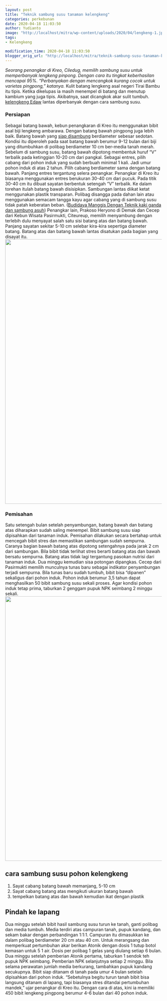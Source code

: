 ```yaml
---
layout: post
title: "Teknik sambung susu tanaman kelengkeng"
categories: perkebunan
date: 2020-04-18 11:03:50
author: Yudianto
image: "http://localhost/mitra/wp-content/uploads/2020/04/lengkeng-1.jpg"
tags:
- Kelengkeng

modification_time: 2020-04-18 11:03:50
blogger_orig_url: "http://localhost/mitra/teknik-sambung-susu-tanaman-kelengkeng.html"
---
```


<em>Seorang penangkar di Kreo, Ciledug, memilih sambung susu untuk memperbanyak lengkeng pinpong. Dengan cara itu tingkat keberhasilan mencapai 95%. “Perbanyakan dengan mencangkok kurang cocok untuk varietas pingpong,” katanya.</em>
Kulit batang lengkeng asal negeri Tirai Bambu itu tipis. Ketika dikelupas ia masih menempel di batang dan menutup kambium yang juga tipis. Akibatnya, saat dicangkok akar sulit tumbuh. <a href="http://127.0.0.1/mitra/kelebihan-kelengkeng-itoh-edaw.html">kelengkeng Edaw</a> lantas diperbanyak dengan cara sambung susu.
<h3>Persiapan</h3>
Sebagai batang bawah, kebun penangkaran di Kreo itu menggunakan bibit asal biji lengkeng ambarawa. Dengan batang bawah pingpong juga lebih baik. Batang bawah yang <a href="http://127.0.0.1/mitra/bibit-buah-naga-kuning-hasil-pembiakan.html">siap disambung</a> berdiameter sebesar sedotan. Kondisi itu diperoleh pada saat batang bawah berumur 9-12 bulan dari biji yang ditumbuhkan di polibag berdiameter 10 cm ber-media tanah merah. Sebelum di sambung susu, batang bawah dipotong membentuk huruf “V” terbalik pada ketinggian 10-20 cm dari pangkal.
Sebagai entres, pilih cabang dari pohon induk yang sudah berbuah minimal 1 kali. Jadi umur pohon induk di atas 2 tahun. Pilih cabang berdiameter sama dengan batang bawah. Panjang entres tergantung selera penangkar. Penangkar di Kreo itu biasanya menggunakan entres berukuran 30-40 cm dari pucuk.
Pada titik 30-40 cm itu dibuat sayatan berbentuk setengah “V” terbalik. Ke dalam torehan itulah batang bawah disisipkan. Sambungan lantas diikat ketat menggunakan plastik transparan. Polibag disangga pada dahan lain atau menggunakan semacam tangga kayu agar cabang yang di sambung susu tidak patah keberatan beban. (<a href="http://127.0.0.1/mitra/budidaya-manggis-dengan-teknik-kaki.html">Budidaya Manggis Dengan Teknik kaki ganda dan sambung asuh</a>)
Penangkar lain, Prakoso Heryono di Demak dan Cecep dari Kebun Wisata Pasirmukti, Citeureup, memilih menyambung dengan terlebih dulu menyayat salah satu sisi batang atas dan batang bawah. Panjang sayatan sekitar 5-10 cm selebar kira-kira sepertiga diameter batang. Batang atas dan batang bawah lantas disatukan pada bagian yang disayat itu.
<a href="http://127.0.0.1/mitra/wp-content/uploads/2020/04/lengkeng.jpg"><img class="aligncenter wp-image-20366 size-full" src="http://127.0.0.1/mitra/wp-content/uploads/2020/04/lengkeng.jpg" alt="" width="1271" height="850" /></a>
<h3>Pemisahan</h3>
Satu setengah bulan setelah penyambungan, batang bawah dan batang atas diharapkan sudah saling menempel. Bibit sambung susu siap dipisahkan dari tanaman induk. Pemisahan dilakukan secara bertahap untuk mencegah bibit stres dan memastikan sambungan sudah sempurna.
Caranya bagian bawah batang atas dipotong setengahnya pada jarak 2 cm dari sambungan. Bila bibit tidak terlihat stres berarti batang atas dan bawah bersatu sempurna. Batang atas tidak lagi tergantung pasokan nutrisi dari tanaman induk. Dua minggu kemudian sisa potongan dipangkas. Cecep dari Pasirmukti memilih munculnya tunas baru sebagai indikator penyambungan terjadi sempurna. Bila tunas baru sudah tumbuh, bibit bisa “dipanen” sekaligus dari pohon induk.
Pohon induk berumur 3,5 tahun dapat menghasilkan 50 bibit sambung susu sekali proses. Agar kondisi pohon induk tetap prima, taburkan 2 genggam pupuk NPK seimbang 2 minggu sekali.
<a href="http://127.0.0.1/mitra/wp-content/uploads/2020/04/sambung-susu.jpg"><img class="aligncenter wp-image-20365 size-full" src="http://127.0.0.1/mitra/wp-content/uploads/2020/04/sambung-susu.jpg" alt="" width="1565" height="850" /></a>
<h2>cara sambung susu pohon kelengkeng</h2>
<ol>
 	<li id="sayat">Sayat cabang batang bawah memanjang, 5-10 cm</li>
 	<li id="bawah">Sayat cabang batang atas mengikuti ukuran batang bawah</li>
 	<li id="tempel">tempelkan batang atas dan bawah kemudian ikat dengan plastik</li>
</ol>
<h2>Pindah ke lapang</h2>
Dua minggu setelah bibit hasil sambung susu turun ke tanah, ganti polibag dan media tumbuh. Media terdiri atas campuran tanah, pupuk kandang, dan sekam bakar dengan perbandingan 1:1:1. Campuran itu dimasukkan ke dalam polibag berdiameter 20 cm atau 40 cm.
Untuk merangsang dan memperkuat pertumbuhan akar berikan Atonik dengan dosis 1 tutup botol kemasan untuk 5 1 air. Dosis per polibag 1 gelas yang diulang setiap 6 bulan. Dua minggu setelah pemberian Atonik pertama, taburkan 1 sendok teh pupuk NPK seimbang. Pemberian NPK selanjutnya setiap 2 minggu. Bila selama perawatan jumlah media berkurang, tambahkan pupuk kandang secukupnya.
Bibit siap ditanam di tanah pada umur 4 bulan setelah dipisahkan dari pohon induk. “Sebetulnya begitu turun tanah bibit bisa langsung ditanam di lapang, tapi biasanya stres ditandai pertumbuhan mandek,” ujar penangkar di Kreo itu. Dengan cara di atas, kini ia memiliki 450 bibit lengkeng pingpong berumur 4-6 bulan dari 40 pohon induk.
